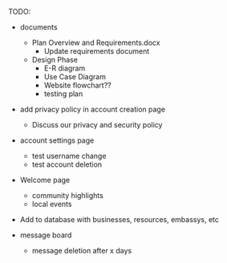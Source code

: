 TODO:

- documents
  -  Plan Overview and Requirements.docx
      -  Update requirements document
    -  Design Phase
        - E-R diagram
        - Use Case Diagram
        - Website flowchart??
        - testing plan


- add privacy policy in account creation page
    - Discuss our privacy and security policy

- account settings page
    - test username change
    - test account deletion

- Welcome page
    - community highlights
    - local events
      
- Add to database with businesses, resources, embassys, etc


- message board
    - message deletion after x days

